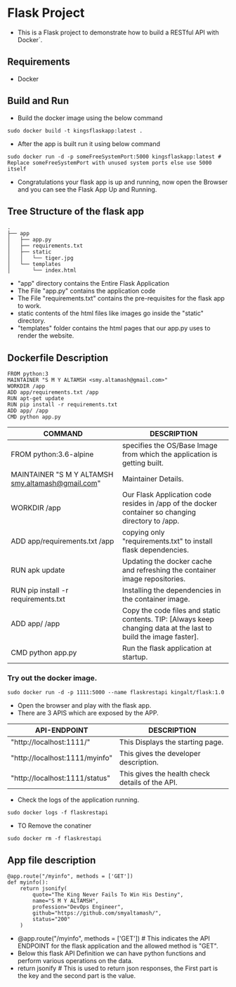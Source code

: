 # Flask Project
* This is a Flask project to demonstrate how to build a RESTful API with Docker`.

## Requirements
* Docker 

## Build and Run

* Build the docker image using the below command
```
sudo docker build -t kingsflaskapp:latest .

```
* After the app is built run it using below command
```
sudo docker run -d -p someFreeSystemPort:5000 kingsflaskapp:latest # Replace someFreeSystemPort with unused system ports else use 5000 itself 
```
* Congratulations your flask app is up and running, now open the Browser and you can see the Flask App Up and Running.

## Tree Structure of the flask app

```
.
├── app
│   ├── app.py
│   ├── requirements.txt
│   ├── static
│   │   └── tiger.jpg
│   └── templates
│       └── index.html
```

* "app" directory contains the Entire Flask Application
* The File "app.py" contains the application code
* The File "requirements.txt" contains the pre-requisites for the flask app to work.
* static contents of the html files like images go inside the "static" directory.
* "templates" folder contains the html pages that our app.py uses to render the website.

## Dockerfile Description
```
FROM python:3
MAINTAINER "S M Y ALTAMSH <smy.altamash@gmail.com>"
WORKDIR /app
ADD app/requirements.txt /app
RUN apt-get update
RUN pip install -r requirements.txt
ADD app/ /app
CMD python app.py
```

| COMMAND | DESCRIPTION |
| --- | --- |
| FROM python:3.6-alpine | specifies the OS/Base Image from which the application is getting built. |
| MAINTAINER "S M Y ALTAMSH <smy.altamash@gmail.com>" | Maintainer Details. |
| WORKDIR /app | Our Flask Application code resides in /app of the docker container so changing directory to /app. |
| ADD app/requirements.txt /app | copying only "requirements.txt" to install flask dependencies. |
| RUN apk update | Updating the docker cache and refreshing the container image repositories. |
| RUN pip install -r requirements.txt | Installing the dependencies in the container image. |
| ADD app/ /app | Copy the code files and static contents. TIP: [Always keep changing data at the last to build the image faster]. |
| CMD python app.py | Run the flask application at startup. |

### Try out the docker image.
```
sudo docker run -d -p 1111:5000 --name flaskrestapi kingalt/flask:1.0
```
* Open the browser and play with the flask app.
* There are 3 APIS which are exposed by the APP.

| API-ENDPOINT | DESCRIPTION |
| --- | --- |
| "http://localhost:1111/" | This Displays the starting page. |
| "http://localhost:1111/myinfo" | This gives the developer description. |
| "http://localhost:1111/status" | This gives the health check details of the API. |

* Check the logs of the application running.
```
sudo docker logs -f flaskrestapi
```

* TO Remove the conatiner
```
sudo docker rm -f flaskrestapi
```

## App file description
```
@app.route("/myinfo", methods = ['GET'])
def myinfo():
    return jsonify(
        quote="The King Never Fails To Win His Destiny",
        name="S M Y ALTAMSH",
        profession="DevOps Engineer",
        github="https://github.com/smyaltamash/",
        status="200"
    )
```

* @app.route("/myinfo", methods = ['GET']) # This indicates the API ENDPOINT for the flask application and the allowed method is "GET".
* Below this flask API Definition we can have python functions and perform various operations on the data.
* return jsonify # This is used to return json responses, the First part is the key and the second part is the value.
